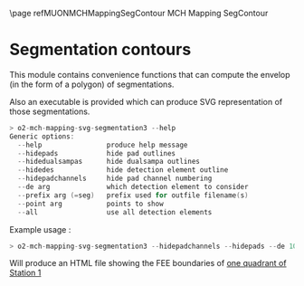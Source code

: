 \page refMUONMCHMappingSegContour MCH Mapping SegContour

# Segmentation contours

This module contains convenience functions that can compute the
 envelop (in the form of a polygon) of segmentations.
 
Also an executable is provided which can produce SVG representation
 of those segmentations.
 
```c++
> o2-mch-mapping-svg-segmentation3 --help
Generic options:
  --help                produce help message
  --hidepads            hide pad outlines
  --hidedualsampas      hide dualsampa outlines
  --hidedes             hide detection element outline
  --hidepadchannels     hide pad channel numbering
  --de arg              which detection element to consider
  --prefix arg (=seg)   prefix used for outfile filename(s)
  --point arg           points to show
  --all                 use all detection elements
```

Example usage :

```c++
> o2-mch-mapping-svg-segmentation3 --hidepadchannels --hidepads --de 100 --prefix chamber1
```

Will produce an HTML file showing the FEE boundaries of [one quadrant of Station 1](chamber1-100-B.html)


